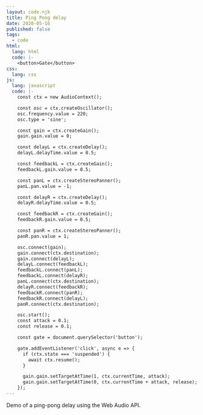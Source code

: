 ```yaml
---
layout: code.njk
title: Ping Pong delay
date: 2020-05-16
published: false
tags:
  - code
html:
  lang: html
  code: |-
    <button>Gate</button>
css:
  lang: css
js:
  lang: javascript
  code: |-
    const ctx = new AudioContext();

    const osc = ctx.createOscillator();
    osc.frequency.value = 220;
    osc.type = 'sine';

    const gain = ctx.createGain();
    gain.gain.value = 0;

    const delayL = ctx.createDelay();
    delayL.delayTime.value = 0.5;

    const feedbackL = ctx.createGain();
    feedbackL.gain.value = 0.5;

    const panL = ctx.createStereoPanner();
    panL.pan.value = -1;

    const delayR = ctx.createDelay();
    delayR.delayTime.value = 0.5;

    const feedbackR = ctx.createGain();
    feedbackR.gain.value = 0.5;

    const panR = ctx.createStereoPanner();
    panR.pan.value = 1;

    osc.connect(gain);
    gain.connect(ctx.destination);
    gain.connect(delayL);
    delayL.connect(feedbackL);
    feedbackL.connect(panL);
    feedbackL.connect(delayR);
    panL.connect(ctx.destination);
    delayR.connect(feedbackR);
    feedbackR.connect(panR);
    feedbackR.connect(delayL);
    panR.connect(ctx.destination);

    osc.start();
    const attack = 0.1;
    const release = 0.1;

    const gate = document.querySelector('button');

    gate.addEventListener('click', async e => {
      if (ctx.state === 'suspended') {
        await ctx.resume();
      }

      gain.gain.setTargetAtTime(1, ctx.currentTime, attack);
      gain.gain.setTargetAtTime(0, ctx.currentTime + attack, release);
    });
---
```

Demo of a ping-pong delay using the Web Audio API.
